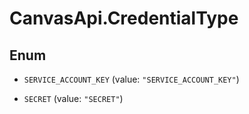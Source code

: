 # CanvasApi.CredentialType

## Enum

- `SERVICE_ACCOUNT_KEY` (value: `"SERVICE_ACCOUNT_KEY"`)

- `SECRET` (value: `"SECRET"`)
